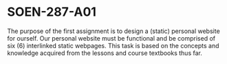 # SOEN-287-A01
The purpose of the first assignment is to design a (static) personal website for ourself. Our personal website must be functional and be comprised of six (6) interlinked static webpages. This task is based on the concepts and knowledge acquired from the lessons and course textbooks thus far.
